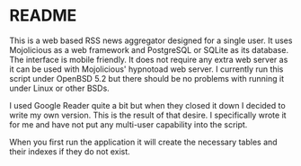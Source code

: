 # README

This is a web based RSS news aggregator designed for a single user.  It uses Mojolicious as a web framework and PostgreSQL or SQLite as its database.  The interface is mobile friendly.  It does not require any extra web server as it can be used with Mojolicious' hypnotoad web server.  I currently run this script under OpenBSD 5.2 but there should be no problems with running it under Linux or other BSDs.

I used Google Reader quite a bit but when they closed it down I decided to write my own version.  This is the result of that desire.  I specifically wrote it for me and have not put any multi-user capability into the script.

When you first run the application it will create the necessary tables and their indexes if they do not exist.
